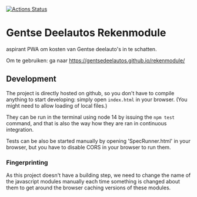 [![Actions Status](https://github.com/GentseDeelautos/rekenmodule/workflows/Node.js%20CI/badge.svg)](https://github.com/GentseDeelautos/rekenmodule/actions)
# Gentse Deelautos Rekenmodule

aspirant PWA om kosten van Gentse deelauto's in te schatten.

Om te gebruiken: ga naar https://gentsedeelautos.github.io/rekenmodule/

## Development

The project is directly hosted on github, so you don't have to compile anything
to start developing: simply open `index.html` in your browser. (You might need to allow loading of local files.)

They can be run in the terminal using node 14 by issuing the `npm test` command,
and that is also the way how they are ran in continuous integration.

Tests can be also be started manually by opening 'SpecRunner.html' in your browser,
but you have to disable CORS in your browser to run them.

### Fingerprinting

As this project doesn't have a building step, we need to change the name of the 
javascript modules manually each time something is changed about them to get
around the browser caching versions of these modules.
